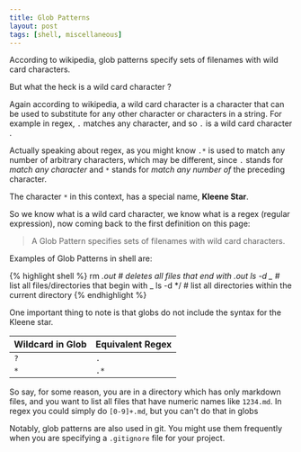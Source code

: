 ```yaml
---
title: Glob Patterns
layout: post
tags: [shell, miscellaneous]
---
```


According to wikipedia, glob patterns specify sets of filenames with wild card
characters.

<p class="lead">But what the heck is a wild card character ?</p>

Again according to wikipedia, a wild card character is a character that can be
used to substitute for any other character or characters in a string. For
example in regex, `.` matches any character, and so `.` is a wild card character
.

Actually speaking about regex, as you might know `.*` is used to match any
number of arbitrary characters, which may be different, since `.` stands for *match any character* and
`*` stands for *match any number of* the preceding character.

The character `*` in this context, has a special name, **Kleene Star**.

So we know what is a wild card character, we know what is a regex (regular
expression), now coming back to the first definition on this page:

> A Glob Pattern specifies sets of filenames with wild card characters.

Examples of Glob Patterns in shell are:

{% highlight shell %}
rm *.out   # deletes all files that end with .out
ls -d _*   # list all files/directories that begin with _
ls -d */   # list all directories within the current directory
{% endhighlight %}

One important thing to note is that globs do not include the syntax for the
Kleene star.

Wildcard in Glob  |   Equivalent Regex
------------------|---------------------
`?`               |   `.`
`*`               |   `.*`

So say, for some reason, you are in a directory which has only markdown files,
and you want to list all files that have numeric names like `1234.md`. In regex
you could simply do `[0-9]+.md`, but you can't do that in globs

Notably, glob patterns are also used in git. You might use them frequently when
you are specifying a `.gitignore` file for your project.
